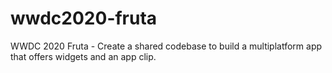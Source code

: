 # wwdc2020-fruta
WWDC 2020 Fruta - Create a shared codebase to build a multiplatform app that offers widgets and an app clip.
